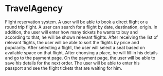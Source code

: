 # TravelAgency
Flight reservation system.
A user will be able to book a direct flight or a round trip flight.
A user can search for a flight by date, destination, origin.
In addition, the user will enter how many tickets he wants to buy and according to that, he will be shown relevant flights.
After receiving the list of relevant flights, the user will be able to sort the flights by price and popularity.
After selecting a flight, the user will select a seat based on available space on that flight.
After choosing a place, he will fill in his details and go to the payment page.
On the payment page, the user will be able to save his details for the next order.
The user will be able to enter his passport and see the flight tickets that are waiting for him.
